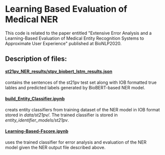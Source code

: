 # Learning Based Evaluation of Medical NER

This code is related to the paper entitled "Extensive Error Analysis and a Learning-Based Evaluation of Medical Entity Recognition Systems to Approximate User Experience" published at BioNLP2020. 


## Description of files:

#### [st21pv_NER_results/stpv_biobert_lstm_results.json](https://github.com/nrc-cnrc/NRC-MedNER-Eval/blob/master/st21pv_NER_results/stpv_biobert_lstm_results.json)
contains the sentences of the st21pv test set along with IOB formatted true lables and predicted labels generated by BioBERT-based NER model.  

#### [build_Entity_Classifier.ipynb](https://github.com/nrc-cnrc/NRC-MedNER-Eval/blob/master/build_Entity_Classifier.ipynb)
creats entity classifiers from training dataset of the NER model in IOB format stored in *data/st21pv/*. The trained classifier is stored in *entity_identifier_models/st21pv*.

#### [Learning-Based-Fscore.ipynb](https://github.com/nrc-cnrc/NRC-MedNER-Eval/blob/master/Learning_Based_Fscore.ipynb)
uses the trained classifier for error analysis and evaluation of the NER model given the NER output file described above. 



